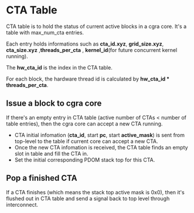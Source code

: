 # CTA Table

CTA table is to hold the status of current active blocks in a cgra core. It's a table with max_num_cta entries. 

Each entry holds informations such as **cta_id.xyz**, **grid_size.xyz**, **cta_size.xyz** ,**threads_per_cta** , **kernel_id**(for future concurrent kernel running). 

The **hw_cta_id** is the index in the CTA table.

For each block, the hardware thread id is calculated by **hw_cta_id * threads_per_cta**.

## Issue a block to cgra core

If there's an empty entry in CTA table (active number of CTAs < number of table entries), then the cgra core can accept a new CTA running. 

- CTA initial infomation (**cta_id**, start **pc**, start **active_mask**) is sent from top-level to the table if current core can accept a new CTA.
- Once the new CTA infomation is received, the CTA table finds an empty slot in table and fill the CTA in.
- Set the initial corresponding PDOM stack top for this CTA.

## Pop a finished CTA

If a CTA finishes (which means the stack top active mask is 0x0), then it's flushed out in CTA table and send a signal back to top level through interconnect.